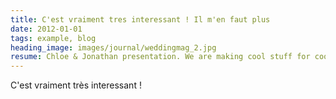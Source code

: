 ```yaml
---
title: C'est vraiment tres interessant ! Il m'en faut plus
date: 2012-01-01
tags: example, blog
heading_image: images/journal/weddingmag_2.jpg
resume: Chloe & Jonathan presentation. We are making cool stuff for cool company. Just let us know by email if you would like a design from us. We design visual identity ...
---
```


C'est vraiment très interessant !
